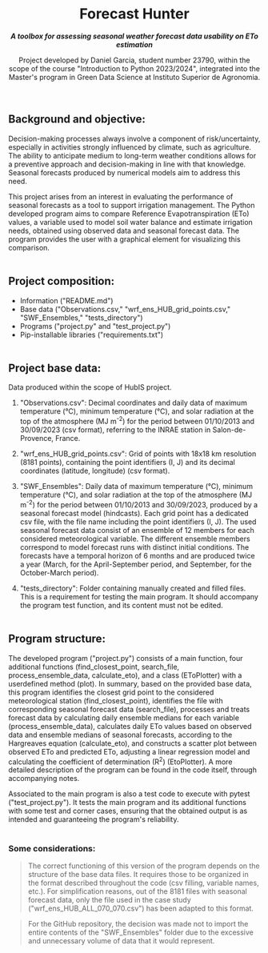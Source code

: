 # <div align="center"> Forecast Hunter</div>
___<div align="center"> A toolbox for assessing seasonal weather forecast data usability on ETo estimation </div>___

<div align="center">Project developed by Daniel Garcia, student number 23790, within the scope of the course "Introduction to Python 2023/2024", integrated into the Master's program in Green Data Science at Instituto Superior de Agronomia.</div><br><br>


## Background and objective:

Decision-making processes always involve a component of risk/uncertainty, especially in activities strongly influenced by climate, such as agriculture. The ability to anticipate medium to long-term weather conditions allows for a preventive approach and decision-making in line with that knowledge. Seasonal forecasts produced by numerical models aim to address this need.

This project arises from an interest in evaluating the performance of seasonal forecasts as a tool to support irrigation management. The Python developed program aims to compare Reference Evapotranspiration (ETo) values, a variable used to model soil water balance and estimate irrigation needs, obtained using observed data and seasonal forecast data. The program provides the user with a graphical element for visualizing this comparison.<br><br>


## Project composition:

- Information ("README.md")
- Base data ("Observations.csv," "wrf_ens_HUB_grid_points.csv," "SWF_Ensembles," "tests_directory")
- Programs ("project.py" and "test_project.py")
- Pip-installable libraries ("requirements.txt")<br><br>


## Project base data:

Data produced within the scope of HubIS project.

1. "Observations.csv": Decimal coordinates and daily data of maximum temperature (°C), minimum temperature (°C), and solar radiation at the top of the atmosphere (MJ m<sup>-2</sup>) for the period between 01/10/2013 and 30/09/2023 (csv format), referring to the INRAE station in Salon-de-Provence, France.

2. "wrf_ens_HUB_grid_points.csv": Grid of points with 18x18 km resolution (8181 points), containing the point identifiers (I, J) and its decimal coordinates (latitude, longitude) (csv format).

3. "SWF_Ensembles": Daily data of maximum temperature (°C), minimum temperature (°C), and solar radiation at the top of the atmosphere (MJ m<sup>-2</sup>) for the period between 01/10/2013 and 30/09/2023, produced by a seasonal forecast model (hindcasts). Each grid point has a dedicated csv file, with the file name including the point identifiers (I, J). The used seasonal forecast data consist of an ensemble of 12 members for each considered meteorological variable. The different ensemble members correspond to model forecast runs with distinct initial conditions. The forecasts have a temporal horizon of 6 months and are produced twice a year (March, for the April-September period, and September, for the October-March period).

4. "tests_directory": Folder containing manually created and filled files. This is a requirement for testing the main program. It should accompany the program test function, and its content must not be edited.<br><br>


## Program structure:

The developed program ("project.py") consists of a main function, four additional functions (find_closest_point, search_file, process_ensemble_data, calculate_eto), and a class (EToPlotter) with a userdefined method (plot). In summary, based on the provided base data, this program identifies the closest grid point to the considered meteorological station (find_closest_point), identifies the file with corresponding seasonal forecast data (search_file), processes and treats forecast data by calculating daily ensemble medians for each variable (process_ensemble_data), calculates daily ETo values based on observed data and ensemble medians of seasonal forecasts, according to the Hargreaves equation (calculate_eto), and constructs a scatter plot between observed ETo and predicted ETo, adjusting a linear regression model and calculating the coefficient of determination (R<sup>2</sup>) (EtoPlotter). A more detailed description of the program can be found in the code itself, through accompanying notes.

Associated to the main program is also a test code to execute with pytest ("test_project.py"). It tests the main program and its additional functions with some test and corner cases, ensuring that the obtained output is as intended and guaranteeing the program's reliability.<br><br>


### Some considerations:
>The correct functioning of this version of the program depends on the structure of the base data files. It requires those to be organized in the format described throughout the code (csv filling, variable names, etc.). For simplification reasons, out of the 8181 files with seasonal forecast data, only the file used in the case study ("wrf_ens_HUB_ALL_070_070.csv") has been adapted to this format.

>For the GitHub repository, the decision was made not to import the entire contents of the "SWF_Ensembles" folder due to the excessive and unnecessary volume of data that it would represent.
